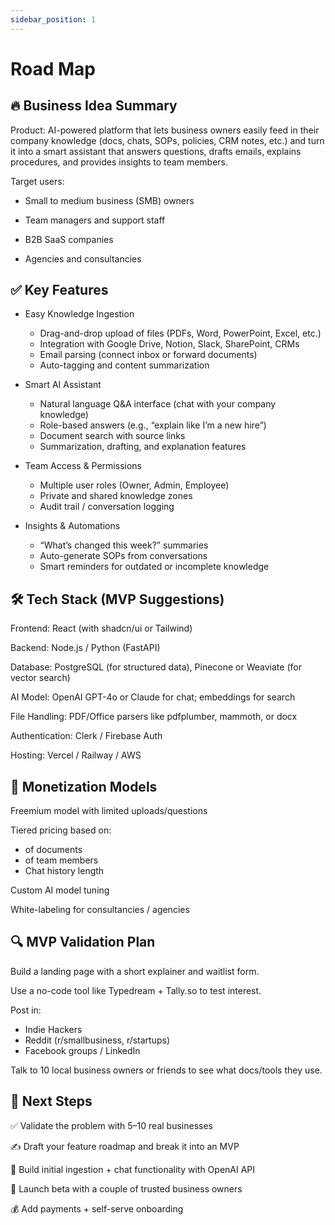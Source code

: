 ```yaml
---
sidebar_position: 1
---
```


# Road Map

## 🔥 Business Idea Summary
Product: AI-powered platform that lets business owners easily feed in their company knowledge (docs, chats, SOPs, policies, CRM notes, etc.) and turn it into a smart assistant that answers questions, drafts emails, explains procedures, and provides insights to team members.

Target users:

- Small to medium business (SMB) owners

- Team managers and support staff

- B2B SaaS companies

- Agencies and consultancies

## ✅ Key Features

- Easy Knowledge Ingestion
  - Drag-and-drop upload of files (PDFs, Word, PowerPoint, Excel, etc.)
  - Integration with Google Drive, Notion, Slack, SharePoint, CRMs
  - Email parsing (connect inbox or forward documents)
  - Auto-tagging and content summarization

- Smart AI Assistant
  - Natural language Q&A interface (chat with your company knowledge)
  - Role-based answers (e.g., “explain like I’m a new hire”)
  - Document search with source links
  - Summarization, drafting, and explanation features

- Team Access & Permissions
  - Multiple user roles (Owner, Admin, Employee)
  - Private and shared knowledge zones
  - Audit trail / conversation logging

- Insights & Automations
  - “What’s changed this week?” summaries
  - Auto-generate SOPs from conversations
  - Smart reminders for outdated or incomplete knowledge

## 🛠️ Tech Stack (MVP Suggestions)
Frontend: React (with shadcn/ui or Tailwind)

Backend: Node.js / Python (FastAPI)

Database: PostgreSQL (for structured data), Pinecone or Weaviate (for vector search)

AI Model: OpenAI GPT-4o or Claude for chat; embeddings for search

File Handling: PDF/Office parsers like pdfplumber, mammoth, or docx

Authentication: Clerk / Firebase Auth

Hosting: Vercel / Railway / AWS

## 🧠 Monetization Models
Freemium model with limited uploads/questions

Tiered pricing based on:
- of documents
- of team members
- Chat history length

Custom AI model tuning

White-labeling for consultancies / agencies

## 🔍 MVP Validation Plan
Build a landing page with a short explainer and waitlist form.

Use a no-code tool like Typedream + Tally.so to test interest.

Post in:

- Indie Hackers
- Reddit (r/smallbusiness, r/startups)
- Facebook groups / LinkedIn

Talk to 10 local business owners or friends to see what docs/tools they use.

## 🧭 Next Steps
✅ Validate the problem with 5–10 real businesses

✍️ Draft your feature roadmap and break it into an MVP

🔨 Build initial ingestion + chat functionality with OpenAI API

🚀 Launch beta with a couple of trusted business owners

💰 Add payments + self-serve onboarding
